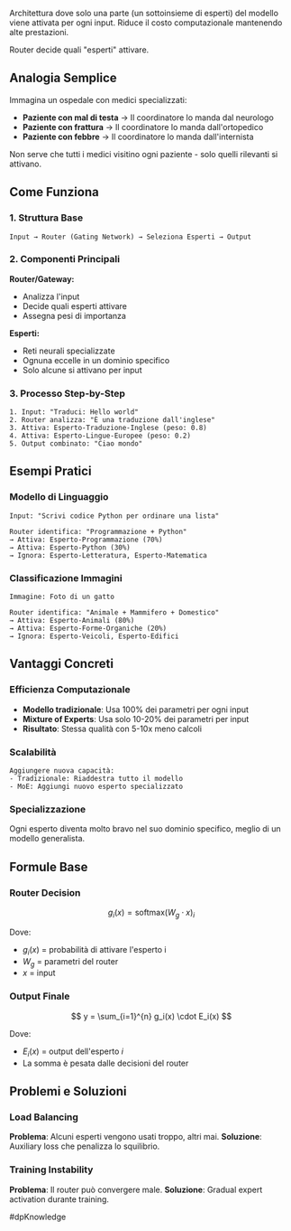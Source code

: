Architettura dove solo una parte (un sottoinsieme di esperti) del modello viene attivata per ogni input. Riduce il costo computazionale mantenendo alte prestazioni.

Router decide quali "esperti" attivare.

## Analogia Semplice

Immagina un ospedale con medici specializzati:

- **Paziente con mal di testa** → Il coordinatore lo manda dal neurologo
- **Paziente con frattura** → Il coordinatore lo manda dall'ortopedico
- **Paziente con febbre** → Il coordinatore lo manda dall'internista

Non serve che tutti i medici visitino ogni paziente - solo quelli rilevanti si attivano.

## Come Funziona

### 1. Struttura Base

```
Input → Router (Gating Network) → Seleziona Esperti → Output
```

### 2. Componenti Principali

**Router/Gateway:**

- Analizza l'input
- Decide quali esperti attivare
- Assegna pesi di importanza

**Esperti:**

- Reti neurali specializzate
- Ognuna eccelle in un dominio specifico
- Solo alcune si attivano per input

### 3. Processo Step-by-Step

```
1. Input: "Traduci: Hello world"
2. Router analizza: "È una traduzione dall'inglese"
3. Attiva: Esperto-Traduzione-Inglese (peso: 0.8)
4. Attiva: Esperto-Lingue-Europee (peso: 0.2)
5. Output combinato: "Ciao mondo"
```

## Esempi Pratici

### Modello di Linguaggio

```
Input: "Scrivi codice Python per ordinare una lista"

Router identifica: "Programmazione + Python"
→ Attiva: Esperto-Programmazione (70%)
→ Attiva: Esperto-Python (30%)
→ Ignora: Esperto-Letteratura, Esperto-Matematica
```

### Classificazione Immagini

```
Immagine: Foto di un gatto

Router identifica: "Animale + Mammifero + Domestico"
→ Attiva: Esperto-Animali (80%)
→ Attiva: Esperto-Forme-Organiche (20%)
→ Ignora: Esperto-Veicoli, Esperto-Edifici
```

## Vantaggi Concreti

### Efficienza Computazionale

- **Modello tradizionale**: Usa 100% dei parametri per ogni input
- **Mixture of Experts**: Usa solo 10-20% dei parametri per input
- **Risultato**: Stessa qualità con 5-10x meno calcoli

### Scalabilità

```
Aggiungere nuova capacità:
- Tradizionale: Riaddestra tutto il modello
- MoE: Aggiungi nuovo esperto specializzato
```

### Specializzazione

Ogni esperto diventa molto bravo nel suo dominio specifico, meglio di un modello generalista.

## Formule Base

### Router Decision

$$ g_i(x) = \text{softmax}(W_g \cdot x)_i $$

Dove:

- $g_i(x)$ = probabilità di attivare l'esperto i
- $W_g$ = parametri del router
- $x$ = input

### Output Finale

$$ y = \sum_{i=1}^{n} g_i(x) \cdot E_i(x) $$

Dove:

- $E_i(x)$ = output dell'esperto $i$
- La somma è pesata dalle decisioni del router

## Problemi e Soluzioni

### Load Balancing

**Problema**: Alcuni esperti vengono usati troppo, altri mai. **Soluzione**: Auxiliary loss che penalizza lo squilibrio.

### Training Instability

**Problema**: Il router può convergere male. **Soluzione**: Gradual expert activation durante training.

#dpKnowledge 